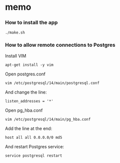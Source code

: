 # memo

### How to install the app
```
./make.sh
```

### How to allow remote connections to Postgres
Install VIM
```
apt-get install -y vim
```
Open postgres.conf
```
vim /etc/postgresql/14/main/postgresql.conf
```
And change the line:
```
listen_addresses = '*'
```
Open pg_hba.conf
```
vim /etc/postgresql/14/main/pg_hba.conf
```
Add the line at the end:
```
host all all 0.0.0.0/0 md5
```
And restart Postgres service:
```
service postgresql restart
```
